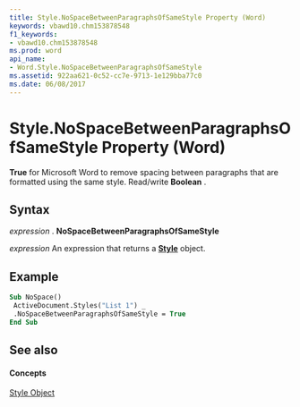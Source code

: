 ```yaml
---
title: Style.NoSpaceBetweenParagraphsOfSameStyle Property (Word)
keywords: vbawd10.chm153878548
f1_keywords:
- vbawd10.chm153878548
ms.prod: word
api_name:
- Word.Style.NoSpaceBetweenParagraphsOfSameStyle
ms.assetid: 922aa621-0c52-cc7e-9713-1e129bba77c0
ms.date: 06/08/2017
---
```



# Style.NoSpaceBetweenParagraphsOfSameStyle Property (Word)

 **True** for Microsoft Word to remove spacing between paragraphs that are formatted using the same style. Read/write **Boolean** .


## Syntax

 _expression_ . **NoSpaceBetweenParagraphsOfSameStyle**

 _expression_ An expression that returns a **[Style](Word.Style.md)** object.


## Example


```vb
Sub NoSpace() 
 ActiveDocument.Styles("List 1") _ 
 .NoSpaceBetweenParagraphsOfSameStyle = True 
End Sub
```


## See also


#### Concepts


[Style Object](Word.Style.md)

